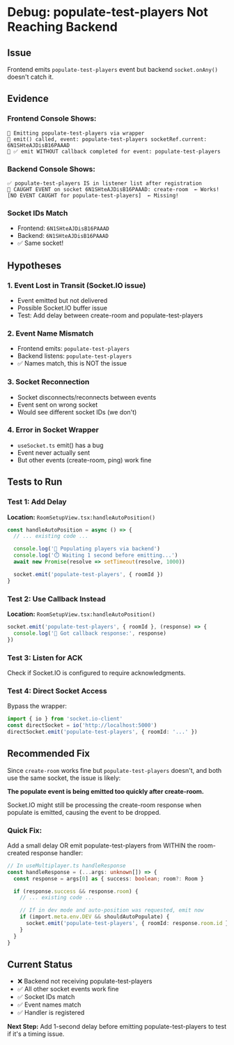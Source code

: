 # Debug: populate-test-players Not Reaching Backend

## Issue
Frontend emits `populate-test-players` event but backend `socket.onAny()` doesn't catch it.

## Evidence

### Frontend Console Shows:
```
🎲 Emitting populate-test-players via wrapper
🔌 emit() called, event: populate-test-players socketRef.current: 6N1SHteAJDisB16PAAAD
🔌 ✅ emit WITHOUT callback completed for event: populate-test-players
```

### Backend Console Shows:
```
✅ populate-test-players IS in listener list after registration
🎯 CAUGHT EVENT on socket 6N1SHteAJDisB16PAAAD: create-room  ← Works!
[NO EVENT CAUGHT for populate-test-players]  ← Missing!
```

### Socket IDs Match
- Frontend: `6N1SHteAJDisB16PAAAD`
- Backend: `6N1SHteAJDisB16PAAAD`
- ✅ Same socket!

## Hypotheses

### 1. Event Lost in Transit (Socket.IO issue)
- Event emitted but not delivered
- Possible Socket.IO buffer issue
- Test: Add delay between create-room and populate-test-players

### 2. Event Name Mismatch
- Frontend emits: `populate-test-players`
- Backend listens: `populate-test-players`
- ✅ Names match, this is NOT the issue

### 3. Socket Reconnection
- Socket disconnects/reconnects between events
- Event sent on wrong socket
- Would see different socket IDs (we don't)

### 4. Error in Socket Wrapper
- `useSocket.ts` emit() has a bug
- Event never actually sent
- But other events (create-room, ping) work fine

## Tests to Run

### Test 1: Add Delay
**Location:** `RoomSetupView.tsx:handleAutoPosition()`

```typescript
const handleAutoPosition = async () => {
  // ... existing code ...

  console.log('🎲 Populating players via backend')
  console.log('⏱️ Waiting 1 second before emitting...')
  await new Promise(resolve => setTimeout(resolve, 1000))

  socket.emit('populate-test-players', { roomId })
}
```

### Test 2: Use Callback Instead
**Location:** `RoomSetupView.tsx:handleAutoPosition()`

```typescript
socket.emit('populate-test-players', { roomId }, (response) => {
  console.log('📨 Got callback response:', response)
})
```

### Test 3: Listen for ACK
Check if Socket.IO is configured to require acknowledgments.

### Test 4: Direct Socket Access
Bypass the wrapper:

```typescript
import { io } from 'socket.io-client'
const directSocket = io('http://localhost:5000')
directSocket.emit('populate-test-players', { roomId: '...' })
```

## Recommended Fix

Since `create-room` works fine but `populate-test-players` doesn't, and both use the same socket, the issue is likely:

**The populate event is being emitted too quickly after create-room.**

Socket.IO might still be processing the create-room response when populate is emitted, causing the event to be dropped.

### Quick Fix:
Add a small delay OR emit populate-test-players from WITHIN the room-created response handler:

```typescript
// In useMultiplayer.ts handleResponse
const handleResponse = (...args: unknown[]) => {
  const response = args[0] as { success: boolean; room?: Room }

  if (response.success && response.room) {
    // ... existing code ...

    // If in dev mode and auto-position was requested, emit now
    if (import.meta.env.DEV && shouldAutoPopulate) {
      socket.emit('populate-test-players', { roomId: response.room.id })
    }
  }
}
```

## Current Status
- ❌ Backend not receiving populate-test-players
- ✅ All other socket events work fine
- ✅ Socket IDs match
- ✅ Event names match
- ✅ Handler is registered

**Next Step:** Add 1-second delay before emitting populate-test-players to test if it's a timing issue.
